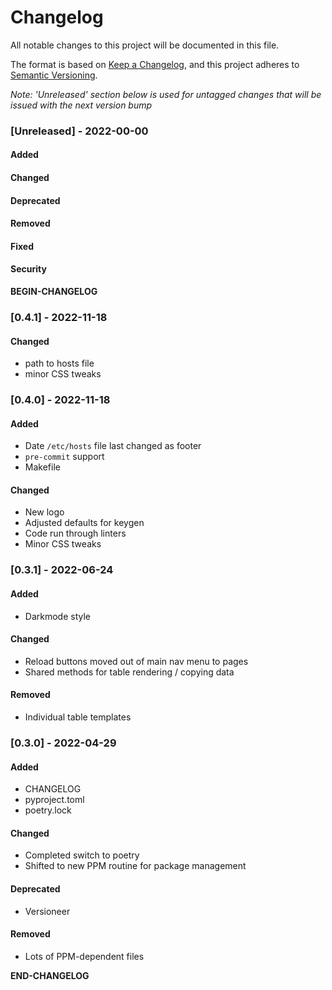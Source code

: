 # Changelog

All notable changes to this project will be documented in this file.

The format is based on [Keep a Changelog](https://keepachangelog.com/en/1.0.0/), and this project adheres to [Semantic Versioning](https://semver.org/spec/v2.0.0.html).

_Note: 'Unreleased' section below is used for untagged changes that will be issued with the next version bump_

### [Unreleased] - 2022-00-00
#### Added
#### Changed
#### Deprecated
#### Removed
#### Fixed
#### Security
__BEGIN-CHANGELOG__

### [0.4.1] - 2022-11-18
#### Changed
 - path to hosts file
 - minor CSS tweaks

### [0.4.0] - 2022-11-18
#### Added
 - Date `/etc/hosts` file last changed as footer
 - `pre-commit` support
 - Makefile
#### Changed
 - New logo
 - Adjusted defaults for keygen
 - Code run through linters
 - Minor CSS tweaks

### [0.3.1] - 2022-06-24
#### Added
 - Darkmode style
#### Changed
 - Reload buttons moved out of main nav menu to pages
 - Shared methods for table rendering / copying data
#### Removed
 - Individual table templates

### [0.3.0] - 2022-04-29
#### Added
 - CHANGELOG
 - pyproject.toml
 - poetry.lock
#### Changed
 - Completed switch to poetry
 - Shifted to new PPM routine for package management
#### Deprecated
 - Versioneer
#### Removed
 - Lots of PPM-dependent files

__END-CHANGELOG__
